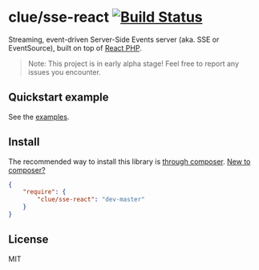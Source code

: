 # clue/sse-react [![Build Status](https://travis-ci.org/clue/php-sse-react.svg?branch=master)](https://travis-ci.org/clue/php-sse-react)

Streaming, event-driven Server-Side Events server (aka. SSE or EventSource), built on top of [React PHP](http://reactphp.org/).

> Note: This project is in early alpha stage! Feel free to report any issues you encounter.

## Quickstart example

See the [examples](examples).

## Install

The recommended way to install this library is [through composer](http://getcomposer.org). [New to composer?](http://getcomposer.org/doc/00-intro.md)

```JSON
{
    "require": {
        "clue/sse-react": "dev-master"
    }
}
```

## License

MIT
